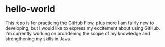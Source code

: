 # hello-world
This repo is for practicing the GitHub Flow, plus more
I am fairly new to developing, but I would like to express my excitement about using GitHub. I'm currently working on broadening the scope of my knowledge and strengthening my skills in Java.
